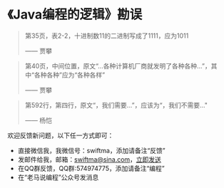 # 《Java编程的逻辑》勘误

> 第35页，表2-2，十进制数11的二进制写成了1111，应为1011
>
> —— 贾攀

> 第40页，中间位置，原文“...各种计算机厂商就发明了各种各种...”，其中“各种各种”应为“各种各样”
>
> —— 贾攀

> 第592行，第四行，原文“，我们需要...”，应该为“，我们不需要..."
>
> —— 杨恺

欢迎反馈新问题，以下任一方式即可：
- 直接微信我，我微信号：swiftma，添加请备注“反馈”
- 发邮件给我，邮箱：swiftma@sina.com，[立即发送](mailto:swiftma@sina.com) 
- 在QQ群反馈，QQ群:574974775，添加请备注“编程”
- 在“老马说编程”公众号发消息

